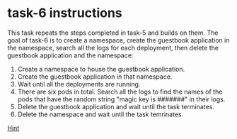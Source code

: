 # task-6 instructions

This task repeats the steps completed in task-5 and builds on them. The goal of task-6 is to create a namespace, create the guestbook application in the namespace, search all the logs for each deployment, then delete the guestbook application and the namespace:

1. Create a namespace to house the guestbook application.
2. Create the guestbook application in that namespace.
3. Wait until all the deployments are running.
4. There are six pods in total. Search all the logs to find the names of the pods that have the random string "magic key is #######" in their logs. 
5. Delete the guestbook application and wait until the task terminates.
6. Delete the namespace and wait until the task temrinates.

[Hint](https://github.com/ux-studies/summer-2021/blob/main/studies/study-0/tasks/hints/task-6-hint.md)
